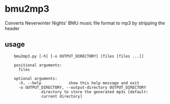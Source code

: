 bmu2mp3
=======

Converts Neverwinter Nights' BMU music file format to mp3 by stripping the header

usage
-----

		bmu2mp3.py [-h] [-o OUTPUT_DIRECTORY] [files [files ...]]

		positional arguments:
		  files

		optional arguments:
		  -h, --help            show this help message and exit
		  -o OUTPUT_DIRECTORY, --output-directory OUTPUT_DIRECTORY
					directory to store the generated mp3s [default:
					current directory]


